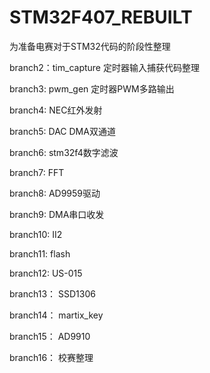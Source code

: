 # STM32F407_REBUILT
为准备电赛对于STM32代码的阶段性整理

branch2：tim_capture 定时器输入捕获代码整理

branch3:  pwm_gen  定时器PWM多路输出

branch4:  NEC红外发射

branch5:  DAC DMA双通道

branch6:  stm32f4数字滤波

branch7:  FFT

branch8:  AD9959驱动

branch9:  DMA串口收发

branch10: II2

branch11: flash

branch12: US-015

branch13： SSD1306

branch14： martix_key

branch15： AD9910

branch16： 校赛整理

